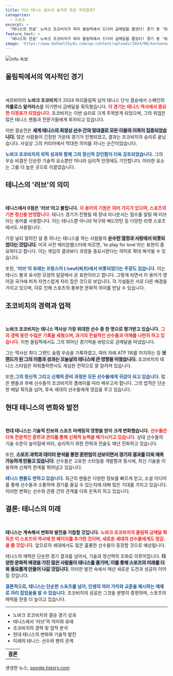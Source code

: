 ```yaml
---
title: 러브 테니스 점수의 숨겨진 뜻은 무엇일까?
categories:
  - 스포츠
excerpt: >
  ‘테니스의 전설’ 노바크 조코비치가 파리 올림픽에서 드디어 금메달을 품었다! 경기 중 ‘0점’을 의미하는 러브의 기원은 무엇일까? 세 가지 흥미로운 유래를 파헤쳐 본다. 클릭해서 재미있는 이야기를 만나보세요!
feature_text: >
  ‘테니스의 전설’ 노바크 조코비치가 파리 올림픽에서 드디어 금메달을 품었다! 경기 중 ‘0점’을 의미하는 러브의 기원은 무엇일까? 세 가지 흥미로운 유래를 파헤쳐 본다. 클릭해서 재미있는 이야기를 만나보세요!
image: 'https://www.behealthy4u.com/wp-content/uploads/2024/06/koreanews.jpg'
---
```


<p><img src="https://www.behealthy4u.com/wp-content/uploads/2024/06/koreanews.jpg" alt="info 속보" /></p>

<h2 data-ke-size="size26">올림픽에서의 역사적인 경기</h2>

<p data-ke-size="size16">&nbsp;</p>

<p data-ke-size="size16">세르비아의 <b>노바크 조코비치</b>가 2024 파리올림픽 남자 테니스 단식 결승에서 스페인의 <b>카를로스 알카라스</b>를 이기면서 금메달을 획득했습니다. <b><span style="color: #ee2323;">이 경기는 테니스 역사에서 중요한 이정표가 되었습니다.</span></b> 조코비치는 이번 승리로 크게 주목받게 되었으며, 그의 위업은 많은 테니스 팬들과 전문가들에게 회자되고 있습니다.</p>

<p data-ke-size="size16">이번 결승전은 <b><span style="background-color: #21538527;">세계 테니스의 최정상 선수 간의 맞대결로 모든 이들의 이목이 집중되었습니다.</span></b> 많은 사람들이 긴장한 가운데 경기가 진행되었고, 결과는 조코비치의 승리로 끝났습니다. 사실상 그의 커리어에서 막대한 의미를 지니는 순간이었습니다.</p>

<p data-ke-size="size16"><b><span style="color: #1a5490;">노바크 조코비치의 외적 성과와 함께 그의 정신적 강인함이 더욱 강조되었습니다.</span></b> 그의 우승 비결은 단순한 기술적 요소뿐만 아니라 심리적 안정에도 기인합니다. 이러한 요소는 그를 더 높은 곳으로 이끌었습니다.</p>

<h2 data-ke-size="size26">테니스의 '러브'의 의미</h2>

<p data-ke-size="size16">&nbsp;</p>

<p data-ke-size="size16"><b>테니스에서 0점은 '러브'라고 불립니다.</b> <b><span style="color: #ee2323;">이 용어의 기원은 여러 가지가 있으며, 스포츠의 기본 정신을 반영합니다.</span></b> 테니스 경기가 진행될 때 장내 아나운서는 점수를 알릴 때 러브라는 용어를 사용합니다. 이는 테니스뿐 아니라 탁구와 배드민턴 등 다양한 라켓 스포츠에서도 사용됩니다.</p>

<p data-ke-size="size16">가장 널리 알려진 설 중 하나는 테니스를 하는 사람들의 <b><span style="background-color: #21538527;">순수한 열정과 사랑에서 비롯되었다는 것입니다.</span></b> 미국 사전 메리암웹스터에 따르면, 'to play for love'라는 표현이 중요하다고 합니다. 이는 게임의 결과보다 과정을 중요시한다는 의미로 확대 해석될 수 있습니다.</p>

<p data-ke-size="size16">또한, <b><span style="color: #1a5490;">'러브'의 유래는 프랑스어 L’oeuf(뢰프)에서 비롯되었다는 주장도 있습니다.</span></b> 이는 테니스 볼과 유사한 모양의 달걀에서 온 표현이라고 합니다. 그렇게 되면서 이 용어가 영어권 국가에 퍼져 자연스럽게 자리 잡은 것으로 보입니다. 각 가설들은 서로 다른 배경을 가지고 있으며, 이로 인해 스포츠의 풍부한 문화적 의미를 만날 수 있습니다.</p>

<h2 data-ke-size="size26">조코비치의 경력과 업적</h2>

<p data-ke-size="size16">&nbsp;</p>

<p data-ke-size="size16"><b>노바크 조코비치는 테니스 역사상 가장 위대한 선수 중 한 명으로 평가받고 있습니다.</b> <b><span style="color: #ee2323;">그의 경력 동안 수많은 기록을 세웠으며, 과거의 전설적인 선수들과 어깨를 나란히 하고 있습니다.</span></b> 이번 올림픽에서도 그의 뛰어난 경기력을 바탕으로 금메달을 따냈습니다.</p>

<p data-ke-size="size16">그는 역사상 최다 그랜드 슬램 우승을 기록하였고, 여러 차례 ATP 1위를 차지하는 등 <b><span style="background-color: #21538527;">브랜드가 된 그의 이름과 성과는 오늘날의 테니스에 큰 영향을 미쳤습니다.</span></b> 조코비치의 테니스 스타일은 파워풀하면서도 세심한 전략으로 잘 알려져 있습니다.</p>

<p data-ke-size="size16">또한,<b><span style="color: #1a5490;">그의 정신적 그리고 신체적 준비 과정은 모든 선수들에게 귀감이 되고 있습니다.</span></b> 많은 팬들과 후배 선수들이 조코비치의 플레이를 따라 배우고자 합니다. 그의 업적은 단순한 메달 획득을 넘어, 후속 세대의 선수들에게 영감을 주고 있습니다.</p>

<h2 data-ke-size="size26">현대 테니스의 변화와 발전</h2>

<p data-ke-size="size16">&nbsp;</p>

<p data-ke-size="size16"><b>현대 테니스는 기술적 진보와 스포츠 마케팅의 영향을 받아 크게 변화했습니다.</b> <b><span style="color: #ee2323;">선수들은 더욱 전문적인 훈련과 관리를 통해 신체적 능력을 배가시키고 있습니다.</span></b> 상대 선수들의 기술 수준이 높아짐에 따라, 승리하기 위한 전략과 전술도 매년 진화하고 있습니다.</p>

<p data-ke-size="size16">또한, <b><span style="background-color: #21538527;">스포츠 과학과 데이터 분석을 통한 훈련법이 선보이면서 경기의 결과를 더욱 예측 가능하게 만들고 있습니다.</span></b> 선수들은 고유한 스타일을 개발함과 동시에, 최신 기술을 이용하여 신체적 한계를 뛰어넘고 있습니다.</p>

<p data-ke-size="size16"><b><span style="color: #1a5490;">테니스 팬들도 변하고 있습니다.</span></b> 최근의 팬들은 다양한 정보를 빠르게 얻고, 소셜 미디어를 통해 선수들과 소통하며 경기를 즐길 수 있는지에 대해 많은 기대를 가지고 있습니다. 이러한 변화는 선수와 관중 간의 관계를 더욱 돈독히 하고 있습니다.</p>

<h2 data-ke-size="size26">결론: 테니스의 미래</h2>

<p data-ke-size="size16">&nbsp;</p>

<p data-ke-size="size16"><b>테니스는 계속해서 변화와 발전을 거듭할 것입니다.</b> <b><span style="color: #ee2323;">노바크 조코비치의 올림픽 금메달 획득은 이 스포츠의 역사에 한 페이지를 추가한 것이며, 새로운 세대의 선수들에게도 영감을 줄 것입니다.</span></b> 앞으로의 세대에서도 많은 훌륭한 선수들이 등장할 것으로 예상됩니다.</p>

<p data-ke-size="size16">테니스의 매력은 단순한 경기 결과를 넘어서, 기술과 정신력의 조화로 이루어집니다. <b><span style="background-color: #21538527;">다양한 문화적 배경을 가진 많은 사람들이 테니스를 즐기며, 이를 통해 스포츠의 미래를 더욱 풍요롭게 만들어 나갈 것입니다.</span></b> 이러한 발전 속에서 매년 새로운 도전과 성공이 이어질 것입니다.</p>

<p data-ke-size="size16"><b><span style="color: #1a5490;">결론적으로, 테니스는 단순한 스포츠를 넘어, 인생의 여러 가치와 교훈을 제시하는 매체로 자리 잡았음을 알 수 있습니다.</span></b> 조코비치의 성공은 그것을 분명히 증명하며, 스포츠의 매력을 한층 더 높이고 있습니다.</p>

<hr />

<ul>
    <li>노바크 조코비치의 결승 경기 성과</li>
    <li>테니스에서 '러브'의 의미와 유래</li>
    <li>조코비치의 경력 및 업적 분석</li>
    <li>현대 테니스의 변화와 기술적 발전</li>
    <li>미래의 테니스: 선수와 팬의 관계</li>
</ul>

<table>
    <tr>
        <td style="text-align: center; height: 17px;"><b>결론</b></td>
    </tr>
</table>
생생한 뉴스, <a href="https://qoogle.tistory.com" rel="dofollow">qoogle.tistory.com</a>


